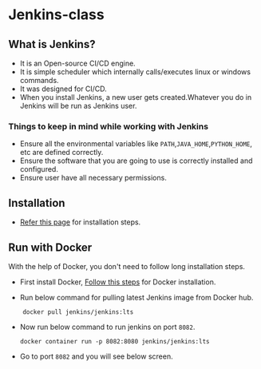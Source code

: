 # Jenkins-class

## What is Jenkins?

- It is an Open-source CI/CD engine.
- It is simple scheduler which internally calls/executes linux or windows commands.
- It was designed for CI/CD.
- When you install Jenkins, a new user gets created.Whatever you do in Jenkins will be run as Jenkins user.

### Things to keep in mind while working with Jenkins

- Ensure all the environmental variables like ``PATH``,``JAVA_HOME``,``PYTHON_HOME``, etc are defined correctly.
- Ensure the software that you are going to use is correctly installed and configured.
- Ensure user have all necessary permissions.

## Installation

- [Refer this page](https://www.jenkins.io/doc/book/installing/) for installation steps.

## Run with Docker

 With the help of Docker, you don't need to follow long installation steps.

- First install Docker, [Follow this steps](https://docs.docker.com/engine/install/) for Docker installation.

- Run below command for pulling latest Jenkins image from Docker hub.

```#docker
    docker pull jenkins/jenkins:lts
```

- Now run below command to run jenkins on port ``8082``.
  
  ```#docker
  docker container run -p 8082:8080 jenkins/jenkins:lts

  ```

- Go to port ``8082`` and you will see below screen.  
  